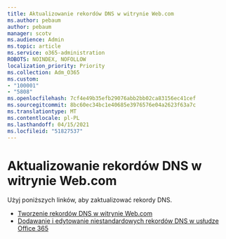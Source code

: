 ```yaml
---
title: Aktualizowanie rekordów DNS w witrynie Web.com
ms.author: pebaum
author: pebaum
manager: scotv
ms.audience: Admin
ms.topic: article
ms.service: o365-administration
ROBOTS: NOINDEX, NOFOLLOW
localization_priority: Priority
ms.collection: Adm_O365
ms.custom:
- "100001"
- "5808"
ms.openlocfilehash: 7cf4e49b35efb29076abb2bb02ca83156ec41cef
ms.sourcegitcommit: 8bc60ec34bc1e40685e3976576e04a2623f63a7c
ms.translationtype: MT
ms.contentlocale: pl-PL
ms.lasthandoff: 04/15/2021
ms.locfileid: "51827537"
---
```

# <a name="update-dns-records-at-webcom"></a>Aktualizowanie rekordów DNS w witrynie Web.com

Użyj poniższych linków, aby zaktualizować rekordy DNS.

- [Tworzenie rekordów DNS w witrynie Web.com](https://docs.microsoft.com/microsoft-365/admin/dns/create-dns-records-at-web-com?view=o365-worldwide)
- [Dodawanie i edytowanie niestandardowych rekordów DNS w usłudze Office 365](https://docs.microsoft.com/microsoft-365/admin/setup/add-domain#add-or-edit-custom-dns-records)